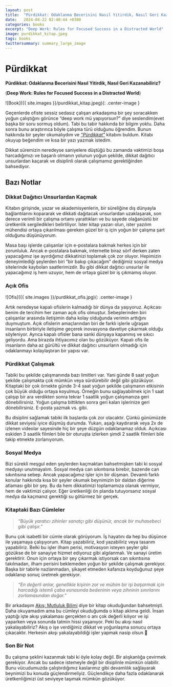```yaml
---
layout: post
title:  "Pürdikkat: Odaklanma Becerisini Nasıl Yitirdik, Nasıl Geri Kazanabiliriz?"
date:   2024-04-22 02:40:44 +0300
categories: books
excerpt: "Deep Work: Rules for Focused Success in a Distracted World"
image: purdikkat_kitap.jpeg
tags: books
twittersummary: summary_large_image
---
```


# Pürdikkat

**Pürdikkat: Odaklanma Becerisini Nasıl Yitirdik, Nasıl Geri Kazanabiliriz?**

(**Deep Work: Rules for Focused Success in a Distracted World**)

![Book]({{ site.images }}/purdikkat_kitap.jpeg){: .center-image }

Geçenlerde ofiste sessiz sedasız çalışan arkadaşıma bir şey soracakken yoğun çalıştığını görünce “deep work mü yapıyorsun?” diye seslendim(evet başka bir soru sormuş oldum). Tabi bu tabir hakkında bir bilgim yoktu. Daha sonra bunu araştırınca böyle çalışma türü olduğunu öğrendim. Bunun hakkında bir şeyler okumalıydım ve *[“Pürdikkat”](https://www.goodreads.com/book/show/25677400-p-rdikkat)* kitabını buldum. Kitabı okuyup beğendim ve kısa bir yazı yazmak istedim.

Dikkat süremizin neredeyse saniyelere düştüğü bu zamanda vaktimizi boşa harcadığımızı ve başarılı olmanın yolunun yoğun şekilde, dikkat dağıtıcı unsurlardan kaçarak ve disiplinli olarak çalışmamız gerektiğinden bahsediyor.

## Bazı Notlar

### Dikkat Dağıtıcı Unsurlardan Kaçmak

Kitabın girişinde, yazar ve akademisyenlerin, bir süreliğine dış dünyayla bağlantılarını kopararak ve dikkati dağıtacak unsurlardan uzaklaşarak, son derece verimli bir çalışma ortamı yarattıkları ve bu sayede olağanüstü bir üretkenlik sergiledikleri belirtiliyor. İster kitap yazarı olun, ister yazılım mühendisi ortaya çıkarılması gereken güzel bir iş için yoğun bir çalışma şart olduğunu düşünüyorum. 

Masa başı işlerde çalışanlar için e-postalara bakmak herkes için bir zorunluluk. Ancak e-postalara bakmak, internette biraz sörf derken zaten yapacağımız işe ayırdığımız dikkatinizi toplamak çok zor oluyor. Hepimizin deneyimlediği şeylerden biri “bir bakıp çıkacağım” dediğimiz sosyal medya sitelerinde kaybolan saatlerimizdir. Bu gibi dikkat dağıtıcı unsurlar ile yapacağımız iş hem uzuyor, hem de ortaya güzel bir iş çıkmamış oluyor.

### Açık Ofis

![Ofis]({{ site.images }}/purdikkat_ofis.jpg){: .center-image }

Artık neredeyse kapalı ofislerin kalmadığı bir dünya da yaşıyoruz. Açıkcası benim de tercihim her zaman açık ofis olmuştur. Sebeplerinden biri çalışanlar arasında iletişimin daha kolay olduğunda verimin arttığını duymuştum. Açık ofislerin amaçlarından biri de farklı işlerle uğraşan insanların birbiriyle iletişime geçerek inovasyona davetiye çıkarmak olduğu söyleniyor. Ayrıca kapalı ofisler bana sanki dünyaya kapanmış ve sıkıcı geliyordu. Ama birazda ihtiyacımız olan bu gözüküyor. Kapalı ofis ile insanların daha az gürültü ve dikkat dağıtıcı unsurların olmadığı için odaklanmayı kolaylaştıran bir yapısı var.

### Pürdikkat Çalışmak

Tabiki bu şekilde çalışmanında bazı limitleri var. Yani günde 8 saat yoğun şekilde çalışmakta çok mümkün veya sürdürebilir değil gibi gözüküyor. Kitaptaki bir çok örnekte günde 3-4 saat yoğun şekilde çalışmanın etkisinin çok büyük olduğu ortaya koyulmuş. Örneğin bunu sağlayabilmek için 1 saat çalışıp bir ara verdikten sonra tekrar 1 saatlik yoğun çalışmanıza geri dönebilirsiniz. Yoğun çalışma bittikten sonra geri kalan işlerinize geri dönebilirsiniz. E-posta yazmak vs. gibi.

Bu disiplini sağlamak tabiki ilk başlarda çok zor olacaktır. Çünkü günümüzde dikkat seviyesi iyice düşmüş durumda. Yukarı, aşağı kaydırarak veya 2x de izlenen videolar sayesinde hiç bir şeye düzgün odaklanamaz olduk. Açıkcası eskiden 3 saatlik filmleri bile bir oturuşta izlerken şimdi 2 saatlik filmleri bile takip etmekte zorlanıyorum.

### Sosyal Medya

Bizi sürekli meşgul eden şeylerden kaçmaktan bahsetmişken tabi ki sosyal medyayı unutmayalım. Sosyal medya can sıkıntısına birebir, bazende can sıkıntısına sebep. Ancak yapacağımız işler için bir düşman. Devamlı farklı konular hakkında kısa bir şeyler okumak beynimizin bir daldan diğerine atlaması gibi bir şey. Bu da hem dikkatimizi toplamamıza olanak vermiyor, hem de vaktimizi çalıyor. Eğer üretkenliği ön planda tutuyorsanız sosyal medya da kaçmanız gerektiği su götürmez bir gerçek.

### Kitaptaki Bazı Cümleler

> *“Büyük yaratıcı zihinler sanatçı gibi düşünür, ancak bir muhasebeci gibi çalışır.”*
> 

Bunu çok isabetli bir cümle olarak görüyorum. İş hayatını da hep bu düşünce ile yaşamaya çalışıyorum. Kitap yazabiliriz, kod yazabiliriz veya tasarım yapabiliriz. Belki bu işler ilham perisi, motivasyon isteyen şeyler gibi gözükse de bir sanayiye hizmet ediyoruz gibi algılanmalı. Ve sanayi üretim gerektirir. Onun için ortaya bir şey çıkarmak istiyorsak can sıkıntısına takılmadan, ilham perisini beklemeden yoğun bir şekilde çalışmak gerekiyor. Başka bir tabirle nazlanmadan, şikayet etmeden kafanıza koyduğunuz şeye odaklanıp sonuç üretmek gerekiyor.

> *“En değerli anlar, genellikle kişinin zor ve mühim bir işi başarmak için harcadığı istemli çaba esnasında bedeninin veya zihninin sınırlarını zorlamasından doğar.”*
> 

Bir arkadaşım [Akış: Mutluluk Bilimi](https://www.goodreads.com/book/show/35619700-ak) diye bir kitap okuduğundan bahsetmişti. Daha okuyamadım ama bu cümleyi okuduğumda o kitap aklıma geldi. İnsan yaptığı işte akışı yakalaması gerçekten o anı çok değerli kılıyor ve işi yaparken veya sonunda tatmin hissi yaşanıyor. Peki bu akışı nasıl yakalayabiliriz? Akış o işe verdiğimiz dikkat ve yoğunlaşma sonucu ortaya çıkacaktır. Herkesin akışı yakalayabildiği işler yapmak nasip olsun 🙂

### Son Bir Not

Bu çalışma şeklini kazanmak tabi ki öyle kolay değil. Bir alışkanlığa çevirmek gerekiyor. Ancak bu sadece istemeyle değil bir disiplinle mümkün olabilir. Bunu vücudumuzda çalıştırdığımız kaslarımız gibi devamlılık sağlayarak beynimizi bu konuda güçlendirmeliyiz. Güçlendikçe daha fazla odaklanarak üretkenliğimizi üst seviyeye taşımak mümkün gözüküyor.